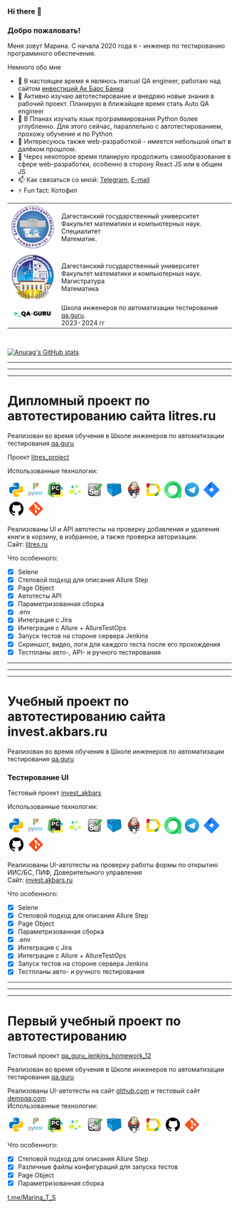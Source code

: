 ### Hi there 👋
### Добро пожаловать!
Меня зовут Марина. С начала 2020 года я - инженер по тестированию программного обеспечения.  

Немного обо мне

- 🔭 В настоящее время я являюсь manual QA engineer, работаю над сайтом [инвестиций Ак Барс Банка](https://invest.akbars.ru/)
- 🌱 Активно изучаю автотестирование и внедряю новые знания в рабочий проект. Планирую в ближайщее время стать Auto QA engineer
- 🔭 В Планах изучать язык программирования Python более углубленно. Для этого сейчас, параллельно с автотестированием, прохожу обучение и по Python
- 🤔 Интересуюсь также web-разработкой - имеется небольшой опыт в далёком прошлом. 
- 🌱 Через некоторое время планирую продолжить самообразование в сфере web-разработки, особенно в сторону React JS или в общем JS
- 📫 Как связаться со мной: [Telegram](https://t.me/Marina_T_S), [E-mail](marina01121992@mail.ru)
- ⚡ Fun fact: Котофил



<table width="100%" border='0'>
    <tr> 
        <td width="100px" valign="middle"><img src="./images/DGU.svg"></td>
        <td valign="middle">Дагестанский государственный университет<br />Факультет математики и компьютерных наук.<br />Специалитет<br />Математик.</td>
    </tr>
    <tr>
        <td width="100px" valign="middle"><img src="./images/dgu_fmikn.jpg"></td>
        <td valign="middle">Дагестанский государственный университет<br />Факультет математики и компьютерных наук.<br />Магистратура<br />Математика</td>
    </tr>
    <tr>
        <td width="100px" valign="middle"><img src="./images/qa-guru80.png"></td>
        <td valign="middle">Школа инженеров по автоматизации тестирования <a target="_blank" href="https://qa.guru">qa.guru</a>.<br />2023-2024 гг<br /></td>
    </tr>
</table>
<br />
  
  [![Anurag's GitHub stats](https://github-readme-stats.vercel.app/api?username=temirkhanovams)](https://github.com/temirkhanovams/github-readme-stats)

___
___
___
# Дипломный проект по автотестированию сайта litres.ru
Реализован во время обучения в Школе инженеров по автоматизации тестирования [qa.guru](https://qa.guru)  

Проект [litres_project](https://github.com/temirkhanovams/litres_project)  

Использованные технологии:  

![python](/icons/python.png)
![pytest](/icons/pytest.png)
![pycharm](/icons/pycharm.png)
![selene](/icons/selene.png)
![selenium](/icons/selenium.png)
![selenoid](/icons/selenoid.png)
![jenkins](/icons/jenkins.png)
![allure](/icons/allure_report.png)
![allure_testops](/icons/allure_testops.png)
![telegram](/icons/telegram.png)
![jira](/icons/jira.png)
![github](/icons/github.png)
![git](/icons/git.png)

Реализованы UI и API автотесты на проверку добавления и удаления книги в корзину, в избранное, а также проверка авторизации.  
Сайт: <a target="_blank" href="https://invest.akbars.ru/">litres.ru</a>

Что особенного:

- [x] Selene 
- [x] Степовой подход для описания Allure Step
- [x] Page Object
- [x] Автотесты API
- [x] Параметризованная сборка
- [x] .env
- [x] Интеграция с Jira
- [x] Интеграция с Allure + AllureTestOps
- [x] Запуск тестов на стороне сервера Jenkins
- [x] Скриншот, видео, логи для каждого теста после его прохождения
- [x] Тестпланы авто-, API- и ручного тестирования 

___
___
___
# Учебный проект по автотестированию сайта invest.akbars.ru
Реализован во время обучения в Школе инженеров по автоматизации тестирования [qa.guru](https://qa.guru)  
### Тестирование UI
Тестовый проект [invest_akbars](https://github.com/temirkhanovams/invest_akbars)  

Использованные технологии:  

![python](/icons/python.png)
![pytest](/icons/pytest.png)
![pycharm](/icons/pycharm.png)
![selene](/icons/selene.png)
![selenium](/icons/selenium.png)
![selenoid](/icons/selenoid.png)
![jenkins](/icons/jenkins.png)
![allure](/icons/allure_report.png)
![allure_testops](/icons/allure_testops.png)
![telegram](/icons/telegram.png)
![jira](/icons/jira.png)
![github](/icons/github.png)
![git](/icons/git.png)

Реализованы UI-автотесты на проверку работы формы по открытию ИИС/БС, ПИФ, Доверительного управления  
Сайт: <a target="_blank" href="https://invest.akbars.ru/">invest.akbars.ru</a>

Что особенного:

- [x] Selene 
- [x] Степовой подход для описания Allure Step
- [x] Page Object
- [x] Параметризованная сборка
- [x] .env
- [x] Интеграция с Jira
- [x] Интеграция с Allure + AllureTestOps
- [x] Запуск тестов на стороне сервера Jenkins
- [x] Тестпланы авто- и ручного тестирования

___
___
___
# Первый учебный проект по автотестированию
Тестовый проект [qa_guru_jenkins_homework_12](https://github.com/temirkhanovams/qa_guru_jenkins_homework_12)  

Реализован во время обучения в Школе инженеров по автоматизации тестирования [qa.guru](https://qa.guru)  

Реализованы UI-автотесты на сайт [github.com](https://github.com) и тестовый сайт [demoqa.com](https://demoqa.com)  
Использованные технологии:  

![python](/icons/python.png)
![pytest](/icons/pytest.png)
![pycharm](/icons/pycharm.png)
![selene](/icons/selene.png)
![selenium](/icons/selenium.png)
![selenoid](/icons/selenoid.png)
![jenkins](/icons/jenkins.png)
![allure](/icons/allure_report.png)
![github](/icons/github.png)
![git](/icons/git.png)


Что особенного:

- [x] Степовой подход для описания Allure Step
- [x] Различные файлы конфигураций для запуска тестов
- [x] Page Object
- [x] Параметризованная сборка

[t.me/Marina_T_S](https://t.me/Marina_T_S">t.me/Marina_T_S)
